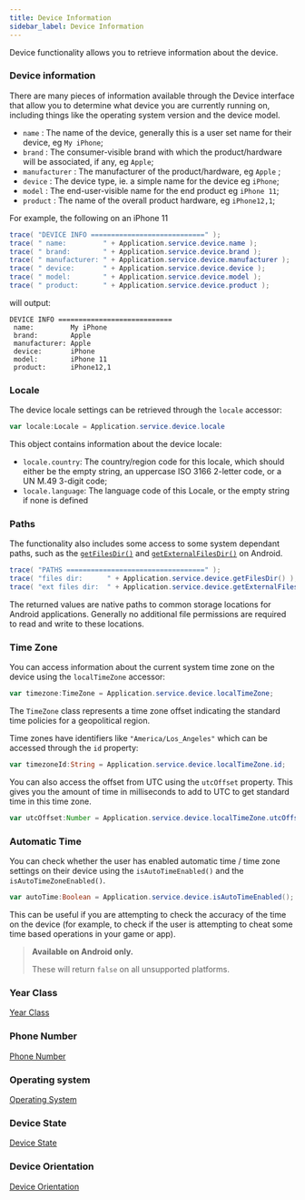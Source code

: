 ```yaml
---
title: Device Information
sidebar_label: Device Information
---
```


Device functionality allows you to retrieve information about the device.

### Device information


There are many pieces of information available through the Device interface that allow 
you to determine what device you are currently running on, including things like the operating system version and the device model. 


- `name` : The name of the device, generally this is a user set name for their device, eg `My iPhone`;
- `brand` : The consumer-visible brand with which the product/hardware will be associated, if any, eg `Apple`;
- `manufacturer` : The manufacturer of the product/hardware, eg `Apple` ;
- `device` : The device type, ie. a simple name for the device eg `iPhone`;
- `model` : The end-user-visible name for the end product eg `iPhone 11`;
- `product` : The name of the overall product hardware, eg `iPhone12,1`;


For example, the following on an iPhone 11

```actionscript
trace( "DEVICE INFO ============================" );
trace( " name:         " + Application.service.device.name );
trace( " brand:        " + Application.service.device.brand );
trace( " manufacturer: " + Application.service.device.manufacturer );
trace( " device:       " + Application.service.device.device );
trace( " model:        " + Application.service.device.model );
trace( " product:      " + Application.service.device.product );
```

will output:

```
DEVICE INFO ============================
 name:         My iPhone
 brand:        Apple
 manufacturer: Apple
 device:       iPhone
 model:        iPhone 11
 product:      iPhone12,1
```


### Locale

The device locale settings can be retrieved through the `locale` accessor:

```actionscript
var locale:Locale = Application.service.device.locale
```

This object contains information about the device locale:

- `locale.country`: The country/region code for this locale, which should either be the empty string, an uppercase ISO 3166 2-letter code, or a UN M.49 3-digit code;
- `locale.language`: The language code of this Locale, or the empty string if none is defined





### Paths

The functionality also includes some access to some system dependant paths, 
such as the [`getFilesDir()`](https://developer.android.com/reference/android/content/Context#getFilesDir()) and [`getExternalFilesDir()`](https://developer.android.com/reference/android/content/Context#getExternalFilesDirs(java.lang.String)) on Android.


```actionscript
trace( "PATHS ==================================" );
trace( "files dir:      " + Application.service.device.getFilesDir() );
trace( "ext files dir:  " + Application.service.device.getExternalFilesDir() );
```

The returned values are native paths to common storage locations for Android applications. Generally no additional file permissions are required to read and write to these locations.




### Time Zone

You can access information about the current system time zone on the device using the `localTimeZone` accessor:


```actionscript
var timezone:TimeZone = Application.service.device.localTimeZone;
```

The `TimeZone` class represents a time zone offset indicating the standard time policies for a geopolitical region.

Time zones have identifiers like `"America/Los_Angeles"` which can be accessed through the `id` property:

```actionscript
var timezoneId:String = Application.service.device.localTimeZone.id;
```

You can also access the offset from UTC using the `utcOffset` property. This gives you the amount of time in milliseconds to add to UTC to get standard time in this time zone.


```actionscript
var utcOffset:Number = Application.service.device.localTimeZone.utcOffset;
```


### Automatic Time

You can check whether the user has enabled automatic time / time zone settings on their device using the `isAutoTimeEnabled()` and the `isAutoTimeZoneEnabled()`.

```actionscript
var autoTime:Boolean = Application.service.device.isAutoTimeEnabled();
```

This can be useful if you are attempting to check the accuracy of the time on the device (for example, to check if the user is attempting to cheat some time based operations in your game or app).


> **Available on Android only.**
> 
> These will return `false` on all unsupported platforms.


### Year Class

[Year Class](year-class.md)


### Phone Number 

[Phone Number](phone-number.md)


### Operating system

[Operating System](operating-system.md)


### Device State

[Device State](device-state.md)


### Device Orientation

[Device Orientation](orientation-events.md)

